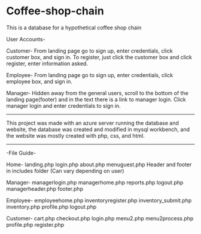 # Coffee-shop-chain

This is a database for a hypothetical coffee shop chain


User Accounts-

Customer- From landing page go to sign up, enter credentials, click customer box, and sign in.
    To register, just click the customer box and click register, enter information asked.

Employee- From landing page go to sign up, enter credentials, click employee box, and sign in.

Manager- Hidden away from the general users, scroll to the bottom of the landing page(footer) and in the text there is a link to manager login. Click manager login and enter credentials to sign in.

------------------------------------------------------------------------------------------------------------------------------------------

This project was made with an azure server running the database and website, the database was created and modified in mysql workbench, and the website was mostly created with php, css, and html.

------------------------------------------------------------------------------------------------------------------------------------------

-File Guide-

Home-
landing.php
login.php
about.php
menuguest.php
Header and footer in includes folder (Can vary depending on user)

Manager-
managerlogin.php
managerhome.php
reports.php
logout.php
managerheader.php
footer.php

Employee-
employeehome.php
inventoryregister.php
inventory_submit.php
inventory.php
profile.php
logout.php

Customer-
cart.php
checkout.php
login.php
menu2.php
menu2process.php
profile.php
register.php
